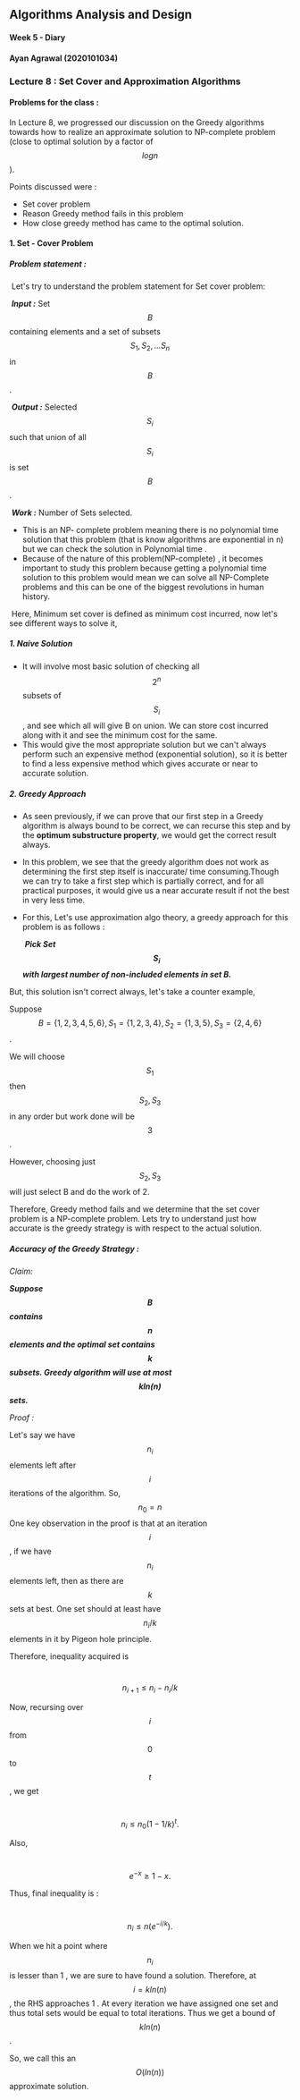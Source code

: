 ## Algorithms Analysis and Design

#### Week 5  - Diary 



#### Ayan Agrawal (2020101034)



### Lecture 8 : Set Cover and Approximation Algorithms

#### Problems for the class :

In Lecture 8, we progressed our discussion on the Greedy algorithms towards how to realize an approximate solution to NP-complete problem (close to optimal solution by a factor of $$logn$$). 

Points discussed were :

- Set cover problem
- Reason Greedy method fails in this problem
- How close greedy method has came to the optimal solution.



#### 1. Set - Cover Problem

##### 		Problem statement : 

​	Let's try to understand the problem statement for Set cover problem:

​	***Input :*** Set $$B$$ containing elements and a set of subsets $$S_1,S_2,...S_n$$ in $$B$$.

​	***Output :*** Selected $$S_i$$ such that union of all $$S_i$$ is set $$B$$. 

​	***Work :*** Number of Sets selected.

- This is an NP- complete problem meaning there is no polynomial time solution that this problem (that is know algorithms are exponential in n) but we can check the solution in Polynomial time .
- Because of the nature of this problem(NP-complete) , it becomes important to study this problem because getting a polynomial time  solution to this problem would mean we can solve all NP-Complete  problems and this can be one of the biggest revolutions in human history.

​	Here, Minimum set cover is defined as minimum cost incurred, now let's see different ways to solve it,

##### 	1. Naive Solution 

- It will involve most basic solution of checking all $$2^n$$ subsets of $$S_i$$, and see which all will give B on union. We can store cost incurred along with it and see the minimum cost for the same. 
- This would give the most appropriate solution but we can't always perform such an expensive method (exponential solution), so it is better to find a less expensive method which gives accurate or near to accurate solution.



##### 	2. Greedy Approach

- As seen previously, if we can prove that our first step in a Greedy algorithm is always bound to be correct, we can recurse this step and by the **optimum substructure property**, we would get the correct result always. 
- In this problem, we see that the greedy algorithm does not work as determining the first step itself is inaccurate/ time consuming.Though we can try to take a first step which is partially correct, and for all practical purposes, it would give us a near accurate result if not the best in very less time.

- For this, Let's use approximation algo theory, a greedy approach for this problem is as follows : 

  ​		***Pick Set $$S_i$$ with largest number of non-included elements in set B.*** 

But, this solution isn't correct always, let's take a counter example, 

Suppose $$B = \{1,2,3,4,5,6\}, S_1 = \{1,2,3,4\}, S_2 = \{1,3,5\}, S_3 = \{2,4,6\}$$.

We will choose $$S_1$$ then $$S_2, S_3$$ in any order but work done will be $$3$$. 

However, choosing just $$S_2 , S_3$$ will just select B and do the work of $2$. 

Therefore, Greedy method fails and we determine that the set cover problem is a NP-complete problem. Lets try to understand just how accurate is the greedy strategy is with respect to the actual solution.



##### 	Accuracy of the Greedy Strategy : 

*Claim:*

***Suppose $$B$$ contains $$n$$ elements and the optimal set contains $$k$$ subsets. Greedy algorithm will use at most $$kln(n)$$ sets.*** 

*Proof :*

Let's say we have $$n_i$$ elements left after $$i$$ iterations of the algorithm.
		So, $$n_0 = n$$ 
		One key observation in the proof is that at an iteration $$i$$ , if we have $$n_i$$  elements left, then as there are $$k$$ sets at best. One set should at least have $$n_i /k$$elements in it by Pigeon hole principle.

Therefore, inequality acquired is 

​				$$n_{i+1} \leq n_i - n_i/k$$ 

Now, recursing over $$i$$ from $$0$$ to $$t$$, we get 

​				$$n_i \leq n_0(1 - 1/k)^t.$$ 

Also,

​				$$e^{-x} \geq 1-x.$$

 Thus, final inequality is :

​				$$n_i \leq n(e^{-i/k}).$$ 

When we hit a point where $$n_i$$  is lesser than $1$ , we are sure to have found a solution. Therefore, at $$i = kln(n)$$  , the RHS approaches $1$ . At every iteration we have assigned one set and thus total sets would be equal to total iterations. Thus we get a bound of $$kln(n)$$ . 

So, we call this an $$O(ln(n))$$ approximate solution.